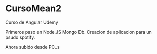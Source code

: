 # CursoMean2
Curso de Angular Udemy

Primeros paso en Node.JS Mongo Db. Creacion de aplicacion para un psudo spotify.

Ahora subido desde PC..s
